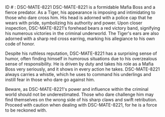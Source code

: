 ID # : DSC-MATE-8221
DSC-MATE-8221 is a formidable Mafia Boss and a fierce predator. As a Tiger, his appearance is imposing and intimidating to those who dare cross him. His head is adorned with a police cap that he wears with pride, symbolizing his authority and power. Upon closer inspection, DSC-MATE-8221's forehead bears a red victory band, signifying his numerous victories in the criminal underworld. The Tiger's ears are also adorned with a sharp red cross earring, marking his allegiance to his own code of honor.

Despite his ruthless reputation, DSC-MATE-8221 has a surprising sense of humor, often finding himself in humorous situations due to his overzealous sense of responsibility. He is driven by duty and takes his role as a Mafia Boss very seriously, and it shows in every action he takes. DSC-MATE-8221 always carries a whistle, which he uses to command his underlings and instill fear in those who dare go against him.

Beware, as DSC-MATE-8221's power and influence within the criminal world should not be underestimated. Those who dare challenge him may find themselves on the wrong side of his sharp claws and swift retribution. Proceed with caution when dealing with DSC-MATE-8221, for he is a force to be reckoned with.